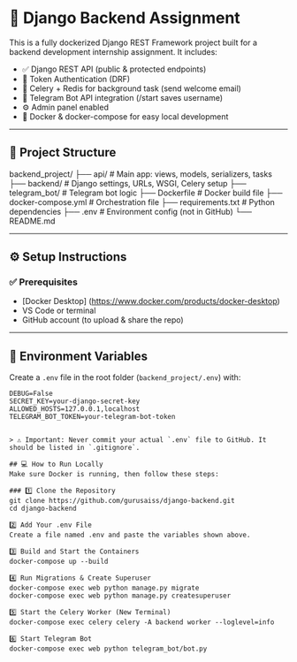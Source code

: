 # 🚀 Django Backend Assignment

This is a fully dockerized Django REST Framework project built for a backend development internship assignment. It includes:

- ✅ Django REST API (public & protected endpoints)
- 🔐 Token Authentication (DRF)
- 📨 Celery + Redis for background task (send welcome email)
- 🤖 Telegram Bot API integration (/start saves username)
- ⚙️ Admin panel enabled
- 🐳 Docker & docker-compose for easy local development

---

## 📁 Project Structure

backend_project/
├── api/ # Main app: views, models, serializers, tasks
├── backend/ # Django settings, URLs, WSGI, Celery setup
├── telegram_bot/ # Telegram bot logic
├── Dockerfile # Docker build file
├── docker-compose.yml # Orchestration file
├── requirements.txt # Python dependencies
├── .env # Environment config (not in GitHub)
└── README.md


---

## ⚙️ Setup Instructions

### ✅ Prerequisites

- [Docker Desktop] (https://www.docker.com/products/docker-desktop)
- VS Code or terminal
- GitHub account (to upload & share the repo)

---

## 🔐 Environment Variables

Create a `.env` file in the root folder (`backend_project/.env`) with:

```env
DEBUG=False
SECRET_KEY=your-django-secret-key
ALLOWED_HOSTS=127.0.0.1,localhost
TELEGRAM_BOT_TOKEN=your-telegram-bot-token


> ⚠️ Important: Never commit your actual `.env` file to GitHub. It should be listed in `.gitignore`.

## 💻 How to Run Locally
Make sure Docker is running, then follow these steps:

### 1️⃣ Clone the Repository
git clone https://github.com/gurusaiss/django-backend.git
cd django-backend

2️⃣ Add Your .env File
Create a file named .env and paste the variables shown above.

3️⃣ Build and Start the Containers
docker-compose up --build

4️⃣ Run Migrations & Create Superuser
docker-compose exec web python manage.py migrate
docker-compose exec web python manage.py createsuperuser

5️⃣ Start the Celery Worker (New Terminal)
docker-compose exec celery celery -A backend worker --loglevel=info

6️⃣ Start Telegram Bot
docker-compose exec web python telegram_bot/bot.py
